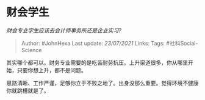 # 财会学生
*财会专业学生应该去会计师事务所还是企业实习?*

> Author: #JohnHexa
Last update: *23/07/2021* 
Links:
Tags: #社科Social-Science 

 
其实哪个都可以。财务专业需要的是吃苦耐劳抗压。上升渠道很多，你从哪里开始，只要你想上升，都不是问题。

思路清晰、工作严谨，足够你立于不败之地了。出身没那么重要。觉得环境不健康你就跳槽就是了。



